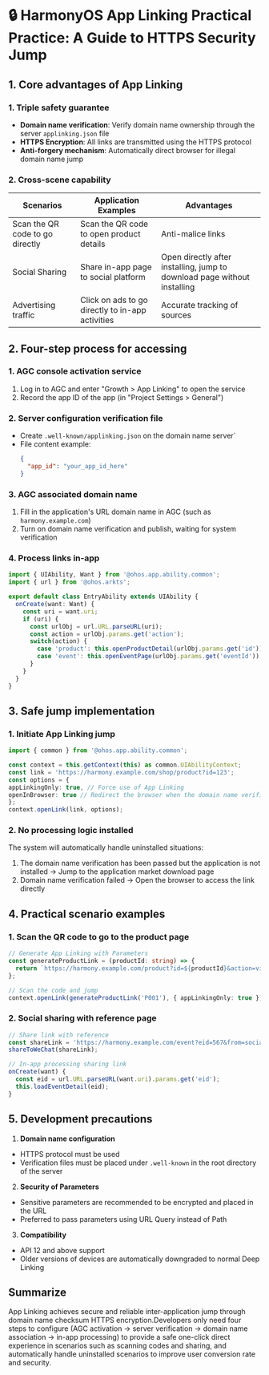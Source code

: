 # 🔒 HarmonyOS App Linking Practical Practice: A Guide to HTTPS Security Jump

## 1. Core advantages of App Linking

### 1. Triple safety guarantee
- **Domain name verification**: Verify domain name ownership through the server `applinking.json` file
- **HTTPS Encryption**: All links are transmitted using the HTTPS protocol
- **Anti-forgery mechanism**: Automatically direct browser for illegal domain name jump

### 2. Cross-scene capability
| Scenarios | Application Examples | Advantages |
|--------------|---------------------------|-----------------------|  
| Scan the QR code to go directly | Scan the QR code to open product details | Anti-malice links |
| Social Sharing | Share in-app page to social platform | Open directly after installing, jump to download page without installing |
| Advertising traffic | Click on ads to go directly to in-app activities | Accurate tracking of sources |


## 2. Four-step process for accessing

### 1. AGC console activation service
1. Log in to AGC and enter "Growth > App Linking" to open the service
2. Record the app ID of the app (in "Project Settings > General")

### 2. Server configuration verification file
- Create `.well-known/applinking.json` on the domain name server`
- File content example:
  ```json
  {
    "app_id": "your_app_id_here"
  }
  ```

### 3. AGC associated domain name
1. Fill in the application's URL domain name in AGC (such as `harmony.example.com`)
2. Turn on domain name verification and publish, waiting for system verification

### 4. Process links in-app
```typescript
import { UIAbility, Want } from '@ohos.app.ability.common';
import { url } from '@ohos.arkts';

export default class EntryAbility extends UIAbility {
  onCreate(want: Want) {
    const uri = want.uri;
    if (uri) {
      const urlObj = url.URL.parseURL(uri);
      const action = urlObj.params.get('action');
      switch(action) {
        case 'product': this.openProductDetail(urlObj.params.get('id'));
        case 'event': this.openEventPage(urlObj.params.get('eventId'));
      }
    }
  }
}
```  


## 3. Safe jump implementation

### 1. Initiate App Linking jump
```typescript
import { common } from '@ohos.app.ability.common';

const context = this.getContext(this) as common.UIAbilityContext;
const link = 'https://harmony.example.com/shop/product?id=123';
const options = {
appLinkingOnly: true, // Force use of App Linking
openInBrowser: true // Redirect the browser when the domain name verification fails
};
context.openLink(link, options);
```  

### 2. No processing logic installed
The system will automatically handle uninstalled situations:
1. The domain name verification has been passed but the application is not installed → Jump to the application market download page
2. Domain name verification failed → Open the browser to access the link directly


## 4. Practical scenario examples

### 1. Scan the QR code to go to the product page
```typescript
// Generate App Linking with Parameters
const generateProductLink = (productId: string) => {
  return `https://harmony.example.com/product?id=${productId}&action=view`;
};

// Scan the code and jump
context.openLink(generateProductLink('P001'), { appLinkingOnly: true });
```  

### 2. Social sharing with reference page
```typescript
// Share link with reference
const shareLink = 'https://harmony.example.com/event?eid=567&from=social';
shareToWeChat(shareLink);

// In-app processing sharing link
onCreate(want) {
  const eid = url.URL.parseURL(want.uri).params.get('eid');
  this.loadEventDetail(eid);
}
```  


## 5. Development precautions

1. **Domain name configuration**
- HTTPS protocol must be used
- Verification files must be placed under `.well-known` in the root directory of the server

2. **Security of Parameters**
- Sensitive parameters are recommended to be encrypted and placed in the URL
- Preferred to pass parameters using URL Query instead of Path

3. **Compatibility**
- API 12 and above support
- Older versions of devices are automatically downgraded to normal Deep Linking


## Summarize
App Linking achieves secure and reliable inter-application jump through domain name checksum HTTPS encryption.Developers only need four steps to configure (AGC activation → server verification → domain name association → in-app processing) to provide a safe one-click direct experience in scenarios such as scanning codes and sharing, and automatically handle uninstalled scenarios to improve user conversion rate and security.
